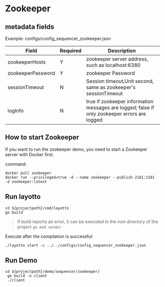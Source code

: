 # Zookeeper

## metadata fields
Example: configs/config_sequencer_zookeeper.json

| Field | Required | Description |
| --- | --- | --- |
| zookeeperHosts | Y | zookeeper server address, such as localhost:6380 |
| zookeeperPassword | Y | zookeeper Password |
| sessionTimeout | N | Session timeout,Unit second, same as zookeeper's sessionTimeout|
|logInfo|N|true if zookeeper information messages are logged; false if only zookeeper errors are logged|

## How to start Zookeeper
If you want to run the zookeeper demo, you need to start a Zookeeper server with Docker first.

command:
```shell
docker pull zookeeper
docker run --privileged=true -d --name zookeeper --publish 2181:2181  -d zookeeper:latest
```

## Run layotto

````shell
cd ${projectpath}/cmd/layotto
go build
````
>If build reports an error, it can be executed in the root directory of the project `go mod vendor`

Execute after the compilation is successful:
````shell
./layotto start -c ../../configs/config_sequencer_zookeeper.json
````

## Run Demo

````shell
cd ${projectpath}/demo/sequencer/zookeeper/
 go build -o client
 ./client 
````

